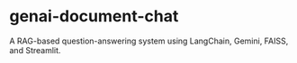 # genai-document-chat
A RAG-based question-answering system using LangChain, Gemini, FAISS, and Streamlit.
